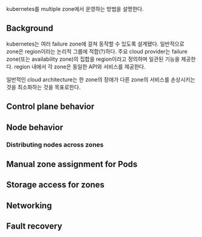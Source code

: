 kubernetes를 multiple zone에서 운영하는 방법을 설명한다.

## Background
kubernetes는 여러 failure zone에 걸쳐 동작할 수 있도록 설계됐다. 일반적으로 zone은 region이라는 논리적 그룹에 적합(?)하다. 주요 cloud provider는 failure zone(또는 availability zone)의 집합을 region이라고 정의하며 일관된 기능을 제공한다. region 내에서 각 zone은 동일한 API와 서비스를 제공한다.

일반적인 cloud architecture는 한 zone의 장애가 다른 zone의 서비스를 손상시키는 것을 최소화하는 것을 목표로한다.

## Control plane behavior
## Node behavior
### Distributing nodes across zones
## Manual zone assignment for Pods
## Storage access for zones
## Networking
## Fault recovery